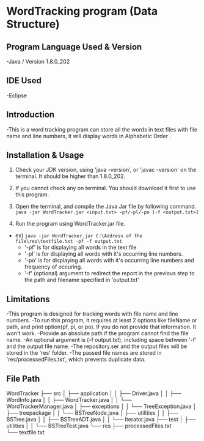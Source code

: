 # WordTracking program (Data Structure)

## Program Language Used & Version
-Java / Version 1.8.0_202

## IDE Used
-Eclipse

## Introduction
-This is a word tracking program can store all the words in text files with file name and line numbers, it will display words in Alphabetic Order .

## Installation & Usage
1. Check your JDK version, using 'java -version', or 'javac -version' on the terminal. It should be higher than 1.8.0_202.
2. If you cannot check any on terminal. You should download it first to use this program.
3. Open the terminal, and compile the Java Jar file by following command.
 `java -jar WordTracker.jar <input.txt> -pf/-pl/-po [-f <output.txt>]`

4. Run the program using WordTracker.jar file.
 - ex) `java -jar WordTracker.jar C:\Address of the file\res\textfile.txt -pf -f output.txt`
	- '-pf' is for displaying all words in the text file
	- '-pl' is for displaying all words with it's occurring line numbers.
	- '-po' is for displaying all words with it's occurring line numbers and frequency of occuring.
 	- '-f' (optional) argument to redirect the report in the previous step to the path and filename specified in 'output.txt'


## Limitations
-This program is designed for tracking words with file name and line numbers.
-To run this program, it requires at least 2 options like fileName or path, and print option(pf, pl, or po). If you do not provide that information. It won't work.
-Provide an absolute path if the program cannot find the file name.
-An optional argument is (-f output.txt), including space between '-f' and the output file name.
-The repository.ser and the output files will be stored in the 'res' folder.
-The passed file names are stored in 'res/processedFiles.txt', which prevents duplicate data.


## File Path
WordTracker
├── src
│   ├── application
│   │   ├── Driver.java
│   │   ├── WordInfo.java
│   │   ├── WordTracker.java
│   │   └── WordTrackerManager.java
│   ├── exceptions
│   │   └── TreeException.java
│   ├── treepackage
│   │   └── BSTreeNode.java
│   ├── utilities
│   │   ├── BSTree.java
│   │   ├── BSTreeADT.java
│   │   └── Iterator.java
├── test
│   ├── utilities
│   │   └── BSTreeTest.java
└── res
    ├── processedFiles.txt	
    └── textfile.txt
